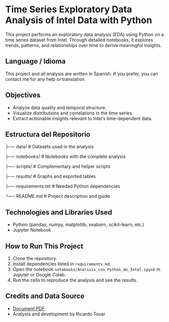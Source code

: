 # Time Series Exploratory Data Analysis of Intel Data with Python
This project performs an exploratory data analysis (EDA) using Python on a time series dataset from Intel. Through detailed notebooks, it explores trends, patterns, and relationships over time to derive meaningful insights.

## Language / Idioma
This project and all analysis are written in Spanish.
If you prefer, you can contact me for any help or translation.

## Objectives
- Analyze data quality and temporal structure.
- Visualize distributions and correlations in the time series.
- Extract actionable insights relevant to Intel’s time-dependent data.

## Estructura del Repositorio

├── data/ # Datasets used in the analysis

├── notebooks/ # Notebooks with the complete analysis

├── scripts/ # Complementary and helper scripts

├── results/ # Graphs and exported tables

├── requirements.txt # Needed Python dependencies

└── README.md # Project description and guide


## Technologies and Libraries Used
- Python (pandas, numpy, matplotlib, seaborn, scikit-learn, etc.)
- Jupyter Notebook

## How to Run This Project
1. Clone the repository.
2. Install dependencies listed in `requirements.md`:
3. Open the notebook `notebooks/Analisis_con_Python_de_Intel.ipynb` in Jupyter or Google Colab.
4. Run the cells to reproduce the analysis and see the results.

## Credits and Data Source
- [Document PDF](hexad_12_analysis.pdf)
- Analysis and development by Ricardo Tovar

